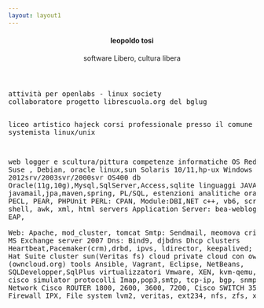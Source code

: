 ```yaml
---
layout: layout1
---
```


<!-- mycvid -->
<section id="mycvid">
<div class="content" class="borderleo" id="post_color" onclick="random_post_bg_color()">
    <header>
        <h4>leopoldo tosi</h4>
        <p>software Libero, cultura libera</p>
    </header>
<p>
<pre>
attività per openlabs - linux society
collaboratore progetto librescuola.org del bglug

liceo artistico hajeck
corsi professionale presso il comune di Milano
systemista linux/unix

web logger e scultura/pittura 
competenze informatiche
OS 
    Red hat, Suse , Debian, oracle linux,sun Solaris 10/11,hp-ux 
    Windows 2012srv/2003svr/2000svr
    OS400 
db 
    Oracle(11g,10g),Mysql,SqlServer,Access,sqlite 
linguaggi 
    JAVA sdk2: javamail,jpa,maven,spring, 
    PL/SQL, estenzioni analitiche oracle 
    Php: PECL, PEAR, PHPUnit 
    PERL: CPAN, Module:DBI,NET 
    c++, vb6, scripting shell, awk, xml, html 
servers 
    Application Server: bea-weblogic, Jboss EAP,  
    Web: Apache, mod_cluster, tomcat 
    Smtp: Sendmail, meomova critical path, MS Exchange server 2007 
    Dns: Bind9, djbdns 
    Dhcp 
clusters 
    Heartbeat,Pacemaker(crm),drbd, ipvs, ldirector, keepalived; 
    Conga Red Hat Suite 
    cluster sun(Veritas fs) 
    cloud private cloud con owncloud (owncloud.org) 
tools 
    Ansible, Vagrant, Eclipse, NetBeans, SQLDevelopper,SqlPlus 
virtualizzatori 
    Vmware, XEN, kvm-qemu, virtualbox, cisco simulator 
protocolli 
    Imap,pop3,smtp, tcp-ip, bgp, snmp, ntp, smb 
Network 
    Cisco ROUTER 1800, 2600, 3600, 7200, Cisco SWITCH 3500 E 6500,  Firewall IPX, 
File system 
    lvm2, veritas, ext234, nfs, zfs, xfs, brtfs
</pre></p>

</div>
    <!--

    <img class="image object" src="images/shot.2.jpg" alt="road" style="width:20%; float:right;" />

    -->
</section>
